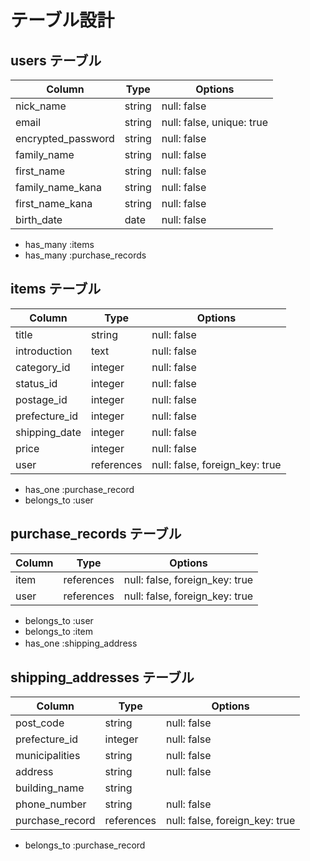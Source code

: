 # テーブル設計

## users テーブル

| Column                | Type   | Options                   |
| --------------------- | ------ | ------------------------- |
| nick_name             | string | null: false               |
| email                 | string | null: false, unique: true |
| encrypted_password    | string | null: false               |
| family_name           | string | null: false               |
| first_name            | string | null: false               |
| family_name_kana      | string | null: false               |
| first_name_kana       | string | null: false               |
| birth_date            | date   | null: false               |

- has_many :items
- has_many :purchase_records

## items テーブル

| Column           | Type       | Options                        |
| ---------------- | ---------- | -------------------------------|
| title            | string     | null: false                    |
| introduction     | text       | null: false                    |
| category_id      | integer    | null: false                    |
| status_id        | integer    | null: false                    |
| postage_id       | integer    | null: false                    |
| prefecture_id    | integer    | null: false                    |
| shipping_date    | integer    | null: false                    |
| price            | integer    | null: false                    |
| user             | references | null: false, foreign_key: true |

- has_one :purchase_record
- belongs_to :user

## purchase_records テーブル

| Column         | Type       | Options                        |
| -------------- | ---------- | ------------------------------ |
| item           | references | null: false, foreign_key: true |
| user           | references | null: false, foreign_key: true |

- belongs_to :user
- belongs_to :item
- has_one :shipping_address　

## shipping_addresses テーブル

| Column          | Type       | Options                        |
| --------------- | ---------- | ------------------------------ |
| post_code       | string     | null: false                    |
| prefecture_id   | integer    | null: false                    |
| municipalities  | string     | null: false                    |
| address 　　　   | string     | null: false                    |
| building_name   | string     |                                |
| phone_number    | string     | null: false                    |
| purchase_record | references | null: false, foreign_key: true |

- belongs_to :purchase_record